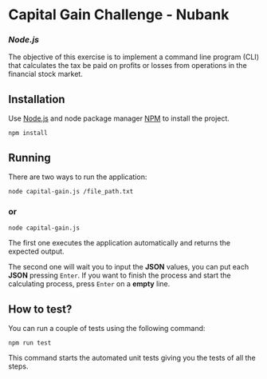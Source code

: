 # Capital Gain Challenge - Nubank
### *Node.js*

The objective of this exercise is to implement a command line program (CLI) that calculates the tax
be paid on profits or losses from operations in the financial stock market.

## Installation

Use [Node.js](https://nodejs.org/en/) and node package manager [NPM](https://www.npmjs.com/) to install the project.

```
npm install
```

## Running 

There are two ways to run the application:

```
node capital-gain.js /file_path.txt
```

### or

```
node capital-gain.js
```

The first one executes the application automatically and returns the expected output.

The second one will wait you to input the **JSON** values, you can put each **JSON** pressing `Enter`. If you want to finish the process and start the calculating process, press `Enter` on a **empty** line.

## How to test?

You can run a couple of tests using the following command:

```
npm run test
```

This command starts the automated unit tests giving you the tests of all the steps.